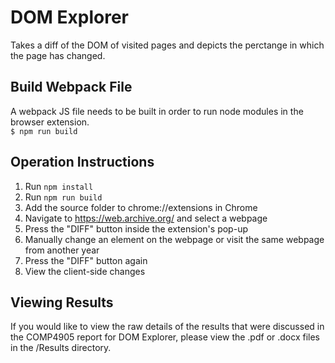 # DOM Explorer
Takes a diff of the DOM of visited pages and depicts the perctange in which the page has changed.

## Build Webpack File
A webpack JS file needs to be built in order to run node modules in the browser extension. <br>
`$ npm run build`

## Operation Instructions
1. Run `npm install`
2. Run `npm run build`
3. Add the source folder to chrome://extensions in Chrome
4. Navigate to https://web.archive.org/ and select a webpage
5. Press the "DIFF" button inside the extension's pop-up
6. Manually change an element on the webpage or visit the same webpage from another year
7. Press the "DIFF" button again
8. View the client-side changes

## Viewing Results
If you would like to view the raw details of the results that were discussed in the COMP4905 report for DOM Explorer, please view the .pdf or .docx files in the /Results directory.